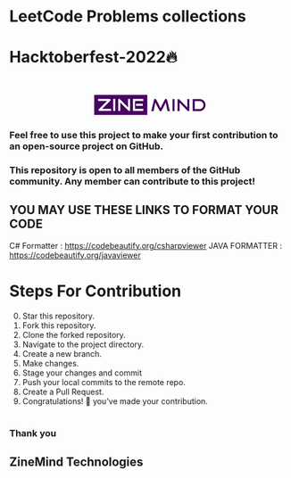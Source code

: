 # LeetCode Problems collections
# Hacktoberfest-2022🔥

<br>
<p align="center">
  <img src="images/logo.png">
</p>

### Feel free to use this project to make your first contribution to an open-source project on GitHub.

### This repository is open to all members of the GitHub community. Any member can contribute to this project!


## **YOU MAY USE THESE LINKS TO FORMAT YOUR CODE**

C# Formatter : https://codebeautify.org/csharpviewer
JAVA FORMATTER   :  https://codebeautify.org/javaviewer

# Steps For Contribution

0. Star this repository.
1. Fork this repository.
2. Clone the forked repository.
3. Navigate to the project directory.
4. Create a new branch.
5. Make changes.
6. Stage your changes and commit
7. Push your local commits to the remote repo.
8. Create a Pull Request.
9. Congratulations! 🎉 you've made your contribution.


#
#
#
### Thank you
## ZineMind Technologies
